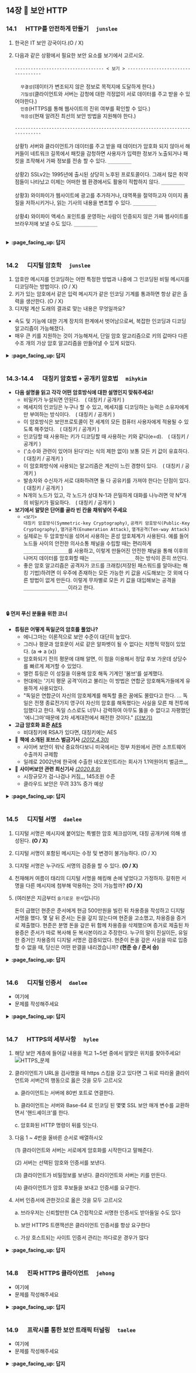 ## 14장 :octopus: 보안 HTTP

### __14.1__ 　 HTTP를 안전하게 만들기　 `junslee`

1. 한국은 IT 보안 강국이다.(O / X)<br>

2. 다음과 같은 상황에서 필요한 보안 요소를 보기에서 고르시오.<br><br>
`---------------------------------- < 보기 > ----------------------------------`<br><br>
&nbsp;&nbsp;&nbsp;&nbsp;`무결성`(데이터가 변조되지 않은 정보로 목적지에 도달하게 한다.) <br>
&nbsp;&nbsp;&nbsp;&nbsp;`기밀성`(클라이언트와 서버는 감청에 대한 걱정없이 서로 데이터를 주고 받을 수 있어야한다.)<br>
&nbsp;&nbsp;&nbsp;&nbsp;`인증`(HTTPS를 통해 웹사이트의 진위 여부를 확인할 수 있다.)<br>
&nbsp;&nbsp;&nbsp;&nbsp;`적응성`(현재 알려진 최선의 보안 방법을 지원해야 한다.)<br><br>
`-----------------------------------------------------------------------------`<br><br>
상황1) 서버와 클라이언트가 데이터를 주고 받을 때 데이터가 암호화 되지 않아서 해커들이 네트워크 길목에서 패킷을 감청하면 사용자가 입력한 정보가 노출되거나 패킷을 조작해서 가짜 정보를 전송 할 수 있다. `_________`<br><br>
상황2) SSLv2는 1995년에 출시된 상당히 노후된 프로토콜이다. 그래서 많은 취약점들이 나타났고 이제는 어떠한 웹 환경에서도 활용이 적합하지 않다. `_________`<br><br>
상황3) 와이파이가 웹사이트에 광고를 추가하거나, 대역폭을 절약하고자 이미지 품질을 저하시키거나, 읽는 기사의 내용을 변조할 수 있다. `_________`<br><br>
상황4) 와이파이 액세스 포인트를 운영하는 사람이 인증되지 않은 가짜 웹사이트를 브라우저에 보낼 수도 있다. `_________`<br><br>

<details>
<summary> <b> :page_facing_up: 답지 </b>  </summary>
<div markdown="1">
  
1. 한국은 IT 보안 강국이다. (X) <br>
=> 한국은 IT 인프라 강국은 맞지만 IT 보안 강국은 아니다. <br>

2. 상황1) 기밀성, 상황2) 적응성, 상황3) 무결성, 상황4) 인증 <br>

</div>
</details>
<br>

### __14.2__ 　 디지털 암호학　 `junslee`

1. 암호란 메시지를 인코딩하는 어떤 특정한 방법과 나중에 그 인코딩된 비밀 메시지를 디코딩하는 방법이다. (O / X)<br>
2. 키가 있는 암호에서 같은 입력 메시지가 같은 인코딩 기계를 통과하면 항상 같은 출력을 생산한다. (O / X)<br>
3. 디지털 계산 도래의 결과로 맞는 내용은 무엇일까요?
- 속도 및 기능에 대한 기계 장치의 한계에서 벗어남으로써, 복잡한 인코딩과 디코딩 알고리즘이 가능해졌다.
- 매우 큰 키를 지원하는 것이 가능해져서, 단일 암호 알고리즘으로 키의 값마다 다른 수조 개의 가상 암호 알고리즘을 만들어낼 수 있게 되었다. 

<details>
<summary> <b> :page_facing_up: 답지 </b>  </summary>
<div markdown="1">
  
1. 암호란 메시지를 인코딩하는 어떤 특정한 방법과 나중에 그 인코딩된 비밀 메시지를 디코딩하는 방법이다. (O)<br>
2. 키가 있는 암호에서 같은 입력 메시지가 같은 인코딩 기계를 통과하면 같은 출력을 생산한다. (X)<br>
=>  키가 있는 암호에서 같은 입력 메시지가 같은 인코딩 기계를 통과하더라도 키의 값에 따라 다른 출력을 생산한다.
3. 둘 다 맞는 내용입니다.

</div>
</details>
<br>

### __14.3-14.4__ 　 대칭키 암호법 + 공개키 암호법　 `mihykim`
- __다음 설명을 읽고 각각 어떤 암호방식에 대한 설명인지 맞춰주세요!__
    - 비밀키가 누설되면 안된다.　( 대칭키 / 공개키 )
    - 메세지의 인코딩은 누구나 할 수 있고, 메세지를 디코딩하는 능력은 소유자에게만 부여하는 방식이다.　( 대칭키 / 공개키 )
    - 이 암호방식은 보안프로토콜이 전 세계의 모든 컴퓨터 사용자에게 적용될 수 있도록 해주었다.　( 대칭키 / 공개키 )
    - 인코딩할 때 사용하는 키가 디코딩할 때 사용하는 키와 같다(e=d).　( 대칭키 / 공개키 )
    - ('소수와 관련이 있어야 된다'라는 식의 제한 없이) 보통 모든 키 값이 유효하다.　　( 대칭키 / 공개키 )
    - 이 암호화방식에 사용되는 알고리즘은 계산이 느린 경향이 있다.　( 대칭키 / 공개키 )
    - 발송자와 수신자가 서로 대화하려면 둘 다 공유키를 가져야 한다는 단점이 있다.　( 대칭키 / 공개키 )
    - N개의 노드가 있고, 각 노드가 상대 N-1과 은밀하게 대화를 나누려면 약 N²개의 비밀키가 필요하다.　( 대칭키 / 공개키 )
- __보기에서 알맞은 단어를 골라 빈 칸을 채워넣어 주세요__
    - `<보기>`<br>`대칭키 암호방식(Symmetric-key Cryptography)`, `공캐키 암호방식(Public-Key Cryptography)`, `열거공격(Enumeration Attack)`, `열개공격(Ten-way Attack)`
    - 실제로는 두 암호방식을 섞어서 사용하는 혼성 암호체계가 사용된다. 예를 들어 노드들 사이의 안전한 의사소통 채널을 수립할 때는 편리하게 `_________________`를 사용하고, 이렇게 만들어진 안전한 채널을 통해 이후의 나머지 데이터를 암호화할 때는  `_________________`하는 방식이 흔히 쓰인다.
    - 좋은 암호 알고리즘은 공격자가 코드를 크래킹(저장된 패스워드를 알아내는 해킹 기법)하려면 이 우주에 존재하는 모든 가능한 키 값을 시도해보는 것 외에 다른 방법이 없게 만든다. 이렇게 무차별로 모든 키 값을 대입해보는 공격을 `_________________`이라고 한다.
<br>

#### :lock: 먼저 푸신 분들을 위한 코너
- __튜링은 어떻게 독일군의 암호를 풀었나?__
    - 에니그마는 이론적으로 보안 수준이 대단히 높았다. 
    - 그러나 평문과 암호문이 서로 같은 알파벳이 될 수 없다는 치명적 약점이 있었다. (a => a (x))
    - 암호화되기 전의 평문에 대해 알면, 이 점을 이용해서 정답 후보 가운데 상당수를 빠르게 제거할 수 있었다.
    - 앨런 튜링은 이 성질을 이용해 암호 해독 기계인 '봄브'를 설계했다.
    - 현대에는 '기지 평문 공격'이라고 불리는 이 방법은 연합군 암호해독가들에게 유용하게 사용되었다. 
    - "독일은 연합군이 자신의 암호체계를 해독할 줄은 꿈에도 몰랐다고 한다. ... 독일은 전쟁 종료전가지 영구이 자신의 암호를 해독했다는 사실을 모른 채 전투에 임했다고 한다. 독일 스스로도 너무나 강력하여 아무도 뚫을 수 없다고 자평했던 '에니그마'때문에 2차 세계대전에서 패전한 것이다." [(더보기)](https://brunch.co.kr/@futurewave/155)
- __고급 암호화 표준 [AES](https://namu.wiki/w/AES)__
    - 비대칭키에 RSA가 있다면, 대칭키에는 AES
- :newspaper: __책에 소개된 포브스 벌금기사__ [_(2012.4.30)_](https://www.forbes.com/sites/ciocentral/2012/04/30/the-cybersecurity-market-and-dangers-of-u-s-export-law/#5f3b45613779)
    - 사이버 보안이 워낙 중요하다보니 미국에서는 정부 차원에서 관련 소프트웨어 수출까지 규제함
    - 일례로 2002년에 한국에 수출한 네오포인트라는 회사가 1.1억원어치 벌금쓰,,,
- :newspaper: __사이버보안 관련 최신기사__ [_(2020.8.9)_](https://www.forbes.com/sites/louiscolumbus/2020/08/09/cybersecurity-spending-to-reach-123b-in-2020/#7ed5805b705f)
    - 시장규모가 검-나검나 커짐,,, 145조원 수준
    - 클라우드 보안은 무려 33% 증가 예상

<details>
<summary> <b> :page_facing_up: 답지 </b>  </summary>
<div markdown="1">
  
- __다음 설명을 읽고 각각 어떤 암호방식에 대한 설명인지 맞춰주세요!__
    - 비밀키가 누설되면 안된다.　( `대칭키` )
    - 메세지의 인코딩은 누구나 할 수 있고, 메세지를 디코딩하는 능력은 소유자에게만 부여하는 방식이다.　( `공개키` )
    - 이 암호방식은 보안프로토콜이 전 세계의 모든 컴퓨터 사용자에게 적용될 수 있도록 해주었다.　( `공개키` )
    - 인코딩할 때 사용하는 키가 디코딩할 때 사용하는 키와 같다(e=d).　( `대칭키` )
    - ('소수와 관련이 있어야 된다'라는 식의 제한 없이) 보통 모든 키 값이 유효하다.　( `대칭키` )
    - 이 암호화방식에 사용되는 알고리즘은 계산이 느린 경향이 있다.　( `공개키` )
    - 발송자와 수신자가 서로 대화하려면 둘 다 공유키를 가져야 한다는 단점이 있다.　( `대칭키` )
    - N개의 노드가 있고, 각 노드가 상대 N-1과 은밀하게 대화를 나누려면 약 N²개의 비밀키가 필요하다.　( `대칭키` )
- __보기에서 알맞은 단어를 골라 빈 칸을 채워넣어 주세요__
    - `<보기>`<br>`대칭키 암호방식(Symmetric-key Cryptography)`, `공캐키 암호방식(Public-Key Cryptography)`, `열거공격(Enumeration Attack)`, `열개공격(Ten-way Attack)`
    - 실제로는 두 암호방식을 섞어서 사용하는 혼성 암호체계가 용된다. 예를 들어 노드들 사이의 안전한 의사소통 채널을 수립할 때는 편리하게 `공캐키 암호방식(Public-Key Cryptography)`를 사용하고, 이렇게 만들어진 안전한 채널을 통해 이후의 나머지 데이터를 암호화할 때는  `대칭키 암호방식(Symmetric-key Cryptography)`하는 방식이 흔히 쓰인다.
    - 좋은 암호 알고리즘은 공격자가 코드를 크래킹(저장된 패스워드를 알아내는 해킹 기법)하려면 이 우주에 존재하는 모든 가능한 키 값을 시도해보는 것 외에 다른 방법이 없게 만든다. 이렇게 무차별로 모든 키 값을 대입해보는 공격을 `열거공격(Enumeration Attack)`이라고 한다.
</div>
</details>
<br>

### __14.5__ 　 디지털 서명　 `daelee`
1. 디지털 서명은 메시지에 붙어있는 특별한 암호 체크섬이며, 대칭 공개키에 의해 생성된다. **(O / X)**

  

2. 디지털 서명이 포함된 메시지는 수정 및 변경이 불가능하다. (O / X)

   
3. 디지털 서명은 누구라도 서명의 검증을 할 수 있다. **(O / X)**

   

4. 천재해커 여름이 태리의 디지털 서명을 해킹해 손에 넣었다고 가정하자. 갈취한 서명을 다른 메시지에 첨부해 악용하는 것이 가능할까? **(O / X)**

  

5. (여러분은 지금부터 `슬기로운 판사`입니다) 

   돈이 급했던 현준은 준서에게 현금 500만원을 빌린 뒤 차용증을 작성하고 디지털 서명을 했다. 몇 달 뒤 준서는 돈을 갚지 않는다며 현준을 고소했고, 차용증을 증거로 제출했다. 현준은 분명 돈을 갚은 뒤 함께 차용증을 삭제했으며 증거로 제출된 차용증은 준서가 따로 복사해 둔 복사본이라고 주장한다. 누구의 말이 진실이든, 유일한 증거인 차용증의 디지털 서명은 검증되었다. 현준이 돈을 갚은 사실을 따로 입증할 수 없을 때, 당신은 어떤 판결을 내리겠습니까? **(현준 승 / 준서 승)**

   
<details>
<summary> <b> :page_facing_up: 답지 </b>  </summary>
<div markdown="1">
  
1. 디지털 서명은 메시지에 붙어있는 특별한 암호 체크섬이며, 대칭 공개키에 의해 생성된다. **(O / X)**

   > 정답 : **X**
   >
   > 디지털 서명은 메시지에 붙어있는 특별한 암호 체크섬이며, **비대칭 공개키**에 의해 생성된다. 개인 키는 오직 소유자만이 알고 있고, 개인 키를 갖고 있는 사용자만이 이 체크섬을 계산할 수 있다. 즉, 체크섬은 저자의 **개인 서명**처럼 동작한다.

2. 디지털 서명이 포함된 메시지는 수정 및 변경이 불가능하다. (O / X)

   > 정답 : X
   >
   > 서명 후에도 메시지 내용을 수정할 수 있다. 그러나, 수정 후에는 서명 검증에 실패하기 때문에 검증하는 사람은 수정 되었음을 확인할 수 있다. 
   >
   > 디지털 서명이 실현하고자 하는 것은 **변경 방지가 아니라, 문서에 변경 행위가 있었는지 아닌지를 검출하는 것**이다.
   >
   > 때문에 디지털 서명은 메시지의 위조를 방지한다. 검증에 실패한 메시지는 법적 효력이 사라지기 때문이다. 만약 공격자가 송신 중인 메시지를 수정했다면, 체크섬이 맞지 않게 된다. 체크섬은 개인 키와 관련되어 있기에, 공격자는 체크섬을 조작할 수 없다.

3. 디지털 서명은 누구라도 서명의 검증을 할 수 있다. **(O / X)**

   > 정답 : **O**
   >
   > 메시지를 서명자의 **개인 키**로 암호화하는 것이 **서명 작성**
   >
   > 그 암호문을 서명자의 **공개 키**로 복호화하는 것이 **서명 검증**이다.

4. 천재해커 여름이 태리의 디지털 서명을 해킹해 손에 넣었다고 가정하자. 갈취한 서명을 다른 메시지에 첨부해 악용하는 것이 가능할까? **(O / X)**

   > 정답 : **X**
   >
   > 서명만 잘라내서 다른 메시지에 첨부하는 것은 가능하지만, 서명 검증에는 실패할 것이다. 서명은 메시지에 따라 달라지기 때문에 재이용이 불가능하다.

5. (여러분은 지금부터 `슬기로운 판사`입니다) 

   돈이 급했던 현준은 준서에게 현금 500만원을 빌린 뒤 차용증을 작성하고 디지털 서명을 했다. 몇 달 뒤 준서는 돈을 갚지 않는다며 현준을 고소했고, 차용증을 증거로 제출했다. 현준은 분명 돈을 갚은 뒤 함께 차용증을 삭제했으며 증거로 제출된 차용증은 준서가 따로 복사해 둔 복사본이라고 주장한다. 누구의 말이 진실이든, 유일한 증거인 차용증의 디지털 서명은 검증되었다. 현준이 돈을 갚은 사실을 따로 입증할 수 없을 때, 당신은 어떤 판결을 내리겠습니까? **(현준 승 / 준서 승)**

   > 정답: **준서 승**
   >
   > 디지털 서명이 붙은 차용증은 완전히 파기하는 것이 불가능하다. 언제든지 복구/복사될 수 있기 때문이다. 현준이 돈은 갚았음을 입증하기 위해서는, 차용금액을 갚았다는 사실을 기록한 `영수증`에 해당하는 문서를 새로 만들고 준서에게 디지털 서명을 부탁했어야 한다. 
   >
   > 즉, 디지털 서명을 파기하는 것은 불가능하지만, 차용증의 본질적인 내용을 다른 행위(돈을 지불했다는 새로운 사실)로 무효화 시키는 것이다.

디지털 서명에 대한 재밌고 자세한 내용이 담긴 PPT [링크](http://www.parkjonghyuk.net/lecture/modernCrypto/lecturenote/chap09.pdf)를 첨부합니다!

</div>
</details>
<br>

### __14.6__ 　 디지털 인증서　 `daelee`
- 여기에
- 문제를 작성해주세요
<details>
<summary> <b> :page_facing_up: 답지 </b>  </summary>
<div markdown="1">
  
- 여기에
- 해설을 작성해주세요

</div>
</details>
<br>

### __14.7__ 　 HTTPS의 세부사항　 `hylee`
1. 해당 보안 계층에 들어갈 내용을 적고 1~5번 중에서 알맞은 위치를 찾아주세요!
    ![HTTPS_문제](https://user-images.githubusercontent.com/44167177/91932764-124e1700-ed22-11ea-8e12-9b6270e260d8.JPG)

2. 클라이언트가 URL을 검사했을 때 https 스킴을 갖고 있다면 그 뒤로 따라올 클라이언트와 서버간의 행동으로 옳은 것을 모두 고르시오

    a. 클라이언트는 서버에 80번 포트로 연결한다.
    
    b. 클라이언트는 서버와 Base-64 로 인코딩 된 몇몇 SSL 보안 매개 변수를 교환하면서 '핸드셰이크'를 한다.
    
    c. 암호화된 HTTP 명령이 뒤를 잇는다.
    
    
3. 다음 1 ~ 4번을 올바른 순서로 배열하시오

    (1) 클라이언트와 서버는 서로에게 암호화를 시작한다고 말해준다.
    
    (2) 서버는 선택된 암호와 인증서를 보낸다.
    
    (3) 클라이언트가 비밀정보를 보낸다. 클라이언트와 서버는 키를 만든다.
    
    (4) 클라이언트가 암호 후보들을 보내고 인증서를 요구한다.
    
4. 서버 인증서에 관한것으로 옮은 것을 모두 고르시오

      a. 브라우저는 신뢰할만한 CA 간접적으로 서명한 인증서도 받아들일 수도 있다
      
      b. 보안 HTTPS 트랜잭션은 클라이언트 인증서를 항상 요구한다
      
      c. 가상 호스트되는 사이트 인증서 관리는 까다로운 경우가 많다

<details>
<summary> <b> :page_facing_up: 답지 </b>  </summary>
<div markdown="1">
  
1. 해당 보안 계층에 들어갈 내용을 적고 1~5번 중에서 알맞은 위치를 찾아주세요!
    > 정답 : SSL 혹은 TLS , 2 번

2. 클라이언트가 URL을 검사했을 때 https 스킴을 갖고 있다면 그 뒤로 따라올 클라이언트와 서버간의 행동으로 옳은 것을 모두 고르시오
    > 정답 : c 


    a. 클라이언트는 서버에 <b>443번</b> 포트로 연결한다.
    
    b. 클라이언트는 서버와 <b>바이너리 포맷으로 된</b> 몇몇 SSL 보안 매개 변수를 교환하면서 '핸드셰이크'를 한다.
        
    c. 암호화된 HTTP 명령이 뒤를 잇는다. (O)

    
3. 다음 1 ~ 4번을 올바른 순서로 배열하시오

    > 정답 : 4 - 2 - 3 - 1

    (1) 클라이언트와 서버는 서로에게 암호화를 시작한다고 말해준다.
    
    (2) 서버는 선택된 암호와 인증서를 보낸다.
    
    (3) 클라이언트가 비밀정보를 보낸다. 클라이언트와 서버는 키를 만든다.
    
    (4) 클라이언트가 암호 후보들을 보내고 인증서를 요구한다.
    
    ![image](https://user-images.githubusercontent.com/44167177/91934809-34966380-ed27-11ea-9541-4c403b8aa0cd.png)

    
    
4. 서버 인증서에 관한것으로 옮은 것을 모두 고르시오
 
      > 정답 : a, c

      a. 브라우저는 신뢰할만한 CA 간접적으로 서명한 인증서도 받아들일 수도 있다. (O)
      
      b. 보안 HTTPS 트랜잭션은 <b>클라이언트 인증서(x) => 서버 인증서(O)</b>를 항상 요구한다 
       
       웹 서버는 클라이언트 인증서를 요구할 수 있지만, 실제로는 좀처럼 일어나지 않는일이다
      
      c. 가상 호스트되는 사이트 인증서 관리는 까다로운 경우가 많다 (O)
      
        사용자가 사이트에 접속했을 때, 서버 인증서에 나열된 공식 호스트과 사용자가 브라우징 했던 가상 호스트 명이
        맞지 않은 경우 경고를 띄어준다. 이러한 문제를 피하기 위해 사이트의 소유자는 보안 트랜잭션을 시작히는
        모든 시용자를 공식호스트명이 붙은 사이트로 리다이렉트 하게한다.

</div>
</details>
<br>

### __14.8__ 　 진짜 HTTPS 클라이언트　 `jehong`
- 여기에
- 문제를 작성해주세요
<details>
<summary> <b> :page_facing_up: 답지 </b>  </summary>
<div markdown="1">
  
- 여기에
- 해설을 작성해주세요

</div>
</details>
<br>

### __14.9__ 　 프락시를 통한 보안 트래픽 터널링　 `taelee`
- 여기에
- 문제를 작성해주세요
<details>
<summary> <b> :page_facing_up: 답지 </b>  </summary>
<div markdown="1">
  
- 여기에
- 해설을 작성해주세요

</div>
</details>
<br>

